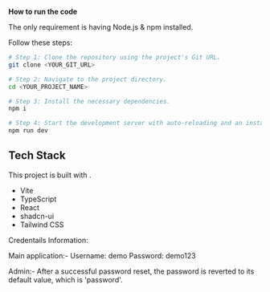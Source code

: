 **How to run the code**

The only requirement is having Node.js & npm installed.

Follow these steps:

```sh
# Step 1: Clone the repository using the project's Git URL.
git clone <YOUR_GIT_URL>

# Step 2: Navigate to the project directory.
cd <YOUR_PROJECT_NAME>

# Step 3: Install the necessary dependencies.
npm i

# Step 4: Start the development server with auto-reloading and an instant preview.
npm run dev
```
## Tech Stack

This project is built with .

- Vite
- TypeScript
- React
- shadcn-ui
- Tailwind CSS

Credentails Information:

Main application:-
Username: demo 
Password: demo123

Admin:-
After a successful password reset, the password is reverted to its default value, which is 'password'.
  
